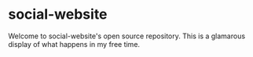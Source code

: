 # social-website

Welcome to social-website's open source repository. This is a glamarous display of what happens in my free time.
